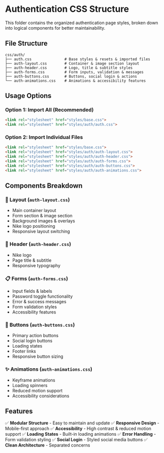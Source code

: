 # Authentication CSS Structure

This folder contains the organized authentication page styles, broken down into logical components for better maintainability.

## File Structure

```
css/auth/            
├── auth.css               # Base styles & resets & imported files
├── auth-layout.css        # Container & image section layout  
├── auth-header.css        # Logo, title & subtitle styles
├── auth-forms.css         # Form inputs, validation & messages
├── auth-buttons.css       # Buttons, social login & actions
└── auth-animations.css    # Animations & accessibility features
```

## Usage Options

### Option 1: Import All (Recommended)
```html
<link rel="stylesheet" href="styles/base.css">
<link rel="stylesheet" href="styles/auth/auth.css">
```

### Option 2: Import Individual Files
```html
<link rel="stylesheet" href="styles/base.css">
<link rel="stylesheet" href="styles/auth/auth-layout.css">
<link rel="stylesheet" href="styles/auth/auth-header.css">
<link rel="stylesheet" href="styles/auth/auth-forms.css">
<link rel="stylesheet" href="styles/auth/auth-buttons.css">
<link rel="stylesheet" href="styles/auth/auth-animations.css">
```

## Components Breakdown

### 🎨 Layout (`auth-layout.css`)
- Main container layout
- Form section & image section
- Background images & overlays
- Nike logo positioning
- Responsive layout switching

### 📝 Header (`auth-header.css`)
- Nike logo
- Page title & subtitle
- Responsive typography

### 📋 Forms (`auth-forms.css`)
- Input fields & labels
- Password toggle functionality
- Error & success messages
- Form validation styles
- Accessibility features

### 🔘 Buttons (`auth-buttons.css`)
- Primary action buttons
- Social login buttons
- Loading states
- Footer links
- Responsive button sizing

### ✨ Animations (`auth-animations.css`)
- Keyframe animations
- Loading spinners
- Reduced motion support
- Accessibility considerations

## Features

✅ **Modular Structure** - Easy to maintain and update
✅ **Responsive Design** - Mobile-first approach
✅ **Accessibility** - High contrast & reduced motion support
✅ **Loading States** - Built-in loading animations
✅ **Error Handling** - Form validation styling
✅ **Social Login** - Styled social media buttons
✅ **Clean Architecture** - Separated concerns
